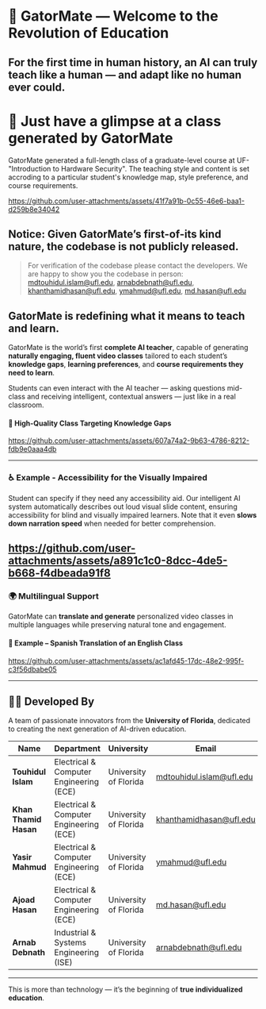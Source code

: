 # 🐊 GatorMate — Welcome to the Revolution of Education
## For the first time in human history, an AI can truly **teach like a human — and adapt like no human ever could**.

# 🎥 Just have a glimpse at a class generated by GatorMate  
GatorMate generated a full-length class of a graduate-level course at UF- "Introduction to Hardware Security". The teaching style and content is set accroding to a particular student's knowledge map, style preference, and course requirements.

https://github.com/user-attachments/assets/41f7a91b-0c55-46e6-baa1-d259b8e34042  

## **Notice:** Given GatorMate’s first-of-its kind nature, the codebase is **not publicly released**.  
> For verification of the codebase please contact the developers. We are happy to show you the codebase in person: mdtouhidul.islam@ufl.edu, arnabdebnath@ufl.edu, khanthamidhasan@ufl.edu, ymahmud@ufl.edu, md.hasan@ufl.edu

## **GatorMate** is redefining what it means to teach and learn.  

GatorMate is the world’s first **complete AI teacher**, capable of generating **naturally engaging, fluent video classes** tailored to each student’s **knowledge gaps**, **learning preferences**, and **course requirements they need to learn**.

Students can even interact with the AI teacher — asking questions mid-class and receiving intelligent, contextual answers — just like in a real classroom.

#### 🎥 High-Quality Class Targeting Knowledge Gaps  
https://github.com/user-attachments/assets/607a74a2-9b63-4786-8212-fdb9e0aaa4db  

---

### ♿ Example - Accessibility for the Visually Impaired  
Student can specify if they need any accessibility aid. Our intelligent AI system automatically describes out loud visual slide content, ensuring accessibility for blind and visually impaired learners. Note that it even **slows down narration speed** when needed for better comprehension.
 
https://github.com/user-attachments/assets/a891c1c0-8dcc-4de5-b668-f4dbeada91f8  
---

### 🌍 Multilingual Support  
GatorMate can **translate and generate** personalized video classes in multiple languages while preserving natural tone and engagement.

#### 🎥 Example – Spanish Translation of an English Class  
https://github.com/user-attachments/assets/ac1afd45-17dc-48e2-995f-c3f56dbabe05  

---

## 👩‍💻 Developed By

A team of passionate innovators from the **University of Florida**, dedicated to creating the next generation of AI-driven education.

| Name | Department | University | Email |
|------|-------------|-------------|--------|
| **Touhidul Islam** | Electrical & Computer Engineering (ECE) | University of Florida | [mdtouhidul.islam@ufl.edu](mailto:mdtouhidul.islam@ufl.edu) |
| **Khan Thamid Hasan** | Electrical & Computer Engineering (ECE) | University of Florida | [khanthamidhasan@ufl.edu](mailto:khanthamidhasan@ufl.edu) |
| **Yasir Mahmud** | Electrical & Computer Engineering (ECE) | University of Florida | [ymahmud@ufl.edu](mailto:ymahmud@ufl.edu) |
| **Ajoad Hasan** | Electrical & Computer Engineering (ECE) | University of Florida | [md.hasan@ufl.edu](mailto:md.hasan@ufl.edu) |
| **Arnab Debnath** | Industrial & Systems Engineering (ISE) | University of Florida | [arnabdebnath@ufl.edu](mailto:arnabdebnath@ufl.edu) |

---

This is more than technology — it’s the beginning of **true individualized education**.




